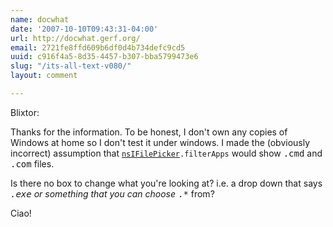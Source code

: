 ```yaml
---
name: docwhat
date: '2007-10-10T09:43:31-04:00'
url: http://docwhat.gerf.org/
email: 2721fe8ffd609b6df0d4b734defc9cd5
uuid: c916f4a5-8d35-4457-b307-bba5799473e6
slug: "/its-all-text-v080/"
layout: comment

---
```


Blixtor:

Thanks for the information.  To be honest, I don't own any copies of Windows at home so I don't test it under windows.  I made the (obviously incorrect) assumption that <code><a href="http://developer.mozilla.org/en/docs/nsIFilePicker" rel="nofollow">nsIFilePicker</a>.filterApps</code> would show <tt>.cmd</tt> and <tt>.com</tt> files.

Is there no box to change what you're looking at?  i.e. a drop down that says <tt>*.exe</tt> or something that you can choose <tt>*.*</tt> from?

Ciao!
